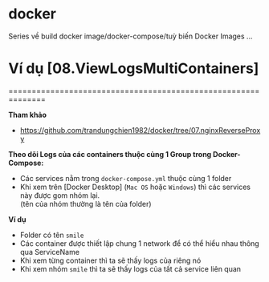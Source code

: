 # docker
Series về build docker image/docker-compose/tuỳ biến Docker Images ...

# Ví dụ [08.ViewLogsMultiContainers]
==============================================================

**Tham khảo**
- https://github.com/trandungchien1982/docker/tree/07.nginxReverseProxy

**Theo dõi Logs của các containers thuộc cùng 1 Group trong Docker-Compose:**<br/>
- Các services nằm trong `docker-compose.yml` thuộc cùng 1 folder
- Khi xem trên [Docker Desktop] (`Mac OS` hoặc `Windows`) thì các services này được gom nhóm lại.<br/>
  (tên của nhóm thường là tên của folder)

**Ví dụ**<br/>
- Folder có tên `smile`
- Các container được thiết lập chung 1 network để có thể hiểu nhau thông qua ServiceName
- Khi xem từng container thì ta sẽ thấy logs của riêng nó
- Khi xem nhóm `smile` thì ta sẽ thấy logs của tất cả service liên quan

